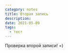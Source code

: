 ```yaml
---
category: notes
title: Вторая запись
description: 
date: 2021-05-09
tags:
  - тест
---
```

Проверка второй записи! =)
